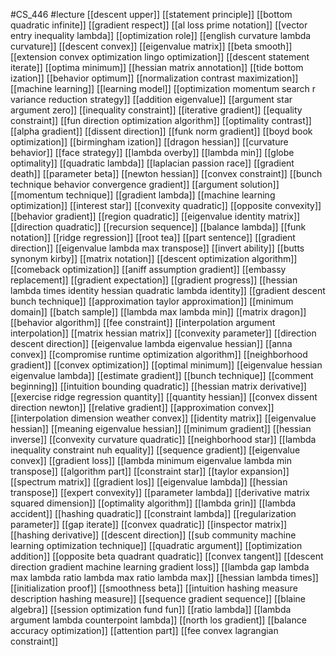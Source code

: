 #CS_446
#lecture
[[descent upper]]
[[statement principle]]
[[bottom quadratic infinite]]
[[gradient respect]]
[[al loss prime notation]]
[[vector entry inequality lambda]]
[[optimization role]]
[[english curvature lambda curvature]]
[[descent convex]]
[[eigenvalue matrix]]
[[beta smooth]]
[[extension convex optimization lingo optimization]]
[[descent statement iterate]]
[[optima minimum]]
[[hessian matrix annotation]]
[[tide bottom ization]]
[[behavior optimum]]
[[normalization contrast maximization]]
[[machine learning]]
[[learning model]]
[[optimization momentum search r variance reduction strategy]]
[[addition eigenvalue]]
[[argument star argument zero]]
[[inequality constraint]]
[[iterative gradient]]
[[equality constraint]]
[[fun direction optimization algorithm]]
[[optimality contrast]]
[[alpha gradient]]
[[dissent direction]]
[[funk norm gradient]]
[[boyd book optimization]]
[[birmingham ization]]
[[dragon hessian]]
[[curvature behavior]]
[[face strategy]]
[[lambda overby]]
[[lambda min]]
[[globe optimality]]
[[quadratic lambda]]
[[laplacian passion race]]
[[gradient death]]
[[parameter beta]]
[[newton hessian]]
[[convex constraint]]
[[bunch technique behavior convergence gradient]]
[[argument solution]]
[[momentum technique]]
[[gradient lambda]]
[[machine learning optimization]]
[[interest star]]
[[convexity quadratic]]
[[opposite convexity]]
[[behavior gradient]]
[[region quadratic]]
[[eigenvalue identity matrix]]
[[direction quadratic]]
[[recursion sequence]]
[[balance lambda]]
[[funk notation]]
[[ridge regression]]
[[root tea]]
[[part sentence]]
[[gradient direction]]
[[eigenvalue lambda max transpose]]
[[invert ability]]
[[butts synonym kirby]]
[[matrix notation]]
[[descent optimization algorithm]]
[[comeback optimization]]
[[aniff assumption gradient]]
[[embassy replacement]]
[[gradient expectation]]
[[gradient progress]]
[[hessian lambda times identity hessian quadratic lambda identity]]
[[gradient descent bunch technique]]
[[approximation taylor approximation]]
[[minimum domain]]
[[batch sample]]
[[lambda max lambda min]]
[[matrix dragon]]
[[behavior algorithm]]
[[fee constraint]]
[[interpolation argument interpolation]]
[[matrix hessian matrix]]
[[convexity parameter]]
[[direction descent direction]]
[[eigenvalue lambda eigenvalue hessian]]
[[anna convex]]
[[compromise runtime optimization algorithm]]
[[neighborhood gradient]]
[[convex optimization]]
[[optimal minimum]]
[[eigenvalue hessian eigenvalue lambda]]
[[estimate gradient]]
[[bunch technique]]
[[comment beginning]]
[[intuition bounding quadratic]]
[[hessian matrix derivative]]
[[exercise ridge regression quantity]]
[[quantity hessian]]
[[convex dissent direction newton]]
[[relative gradient]]
[[approximation convex]]
[[interpolation dimension weather convex]]
[[identity matrix]]
[[eigenvalue hessian]]
[[meaning eigenvalue hessian]]
[[minimum gradient]]
[[hessian inverse]]
[[convexity curvature quadratic]]
[[neighborhood star]]
[[lambda inequality constraint nuh equality]]
[[sequence gradient]]
[[eigenvalue convex]]
[[gradient loss]]
[[lambda minimum eigenvalue lambda min transpose]]
[[algorithm part]]
[[constraint star]]
[[taylor expansion]]
[[spectrum matrix]]
[[gradient los]]
[[eigenvalue lambda]]
[[hessian transpose]]
[[expert convexity]]
[[parameter lambda]]
[[derivative matrix squared dimension]]
[[optimality algorithm]]
[[lambda grin]]
[[lambda accident]]
[[hashing quadratic]]
[[constraint lambda]]
[[regularization parameter]]
[[gap iterate]]
[[convex quadratic]]
[[inspector matrix]]
[[hashing derivative]]
[[descent direction]]
[[sub community machine learning optimization technique]]
[[quadratic argument]]
[[optimization addition]]
[[opposite beta quadrant quadratic]]
[[convex tangent]]
[[descent direction gradient machine learning gradient loss]]
[[lambda gap lambda max lambda ratio lambda max ratio lambda max]]
[[hessian lambda times]]
[[initialization proof]]
[[smoothness beta]]
[[intuition hashing measure description hashing measure]]
[[sequence gradient sequence]]
[[blaine algebra]]
[[session optimization fund fun]]
[[ratio lambda]]
[[lambda argument lambda counterpoint lambda]]
[[north los gradient]]
[[balance accuracy optimization]]
[[attention part]]
[[fee convex lagrangian constraint]]
